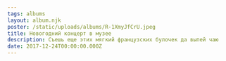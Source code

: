 ```yaml
---
tags: albums
layout: album.njk
poster: /static/uploads/albums/R-1XmyJfCrU.jpeg
title: Новогодний концерт в музее
description: Съешь еще этих мягкий французских булочек да выпей чаю
date: 2017-12-24T00:00:00.000Z
---
```

